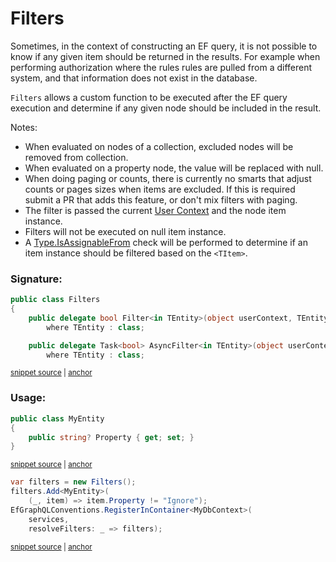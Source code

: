 <!--
GENERATED FILE - DO NOT EDIT
This file was generated by [MarkdownSnippets](https://github.com/SimonCropp/MarkdownSnippets).
Source File: /docs/mdsource/filters.source.md
To change this file edit the source file and then run MarkdownSnippets.
-->

# Filters

Sometimes, in the context of constructing an EF query, it is not possible to know if any given item should be returned in the results. For example when performing authorization where the rules rules are pulled from a different system, and that information does not exist in the database.

`Filters` allows a custom function to be executed after the EF query execution and determine if any given node should be included in the result.

Notes:

 * When evaluated on nodes of a collection, excluded nodes will be removed from collection.
 * When evaluated on a property node, the value will be replaced with null.
 * When doing paging or counts, there is currently no smarts that adjust counts or pages sizes when items are excluded. If this is required submit a PR that adds this feature, or don't mix filters with paging.
 * The filter is passed the current [User Context](https://graphql-dotnet.github.io/docs/getting-started/user-context) and the node item instance.
 * Filters will not be executed on null item instance.
 * A [Type.IsAssignableFrom](https://docs.microsoft.com/en-us/dotnet/api/system.type.isassignablefrom) check will be performed to determine if an item instance should be filtered based on the `<TItem>`.


### Signature:

<!-- snippet: FiltersSignature -->
<a id='snippet-filterssignature'></a>
```cs
public class Filters
{
    public delegate bool Filter<in TEntity>(object userContext, TEntity input)
        where TEntity : class;

    public delegate Task<bool> AsyncFilter<in TEntity>(object userContext, TEntity input)
        where TEntity : class;
```
<sup><a href='/src/GraphQL.EntityFramework/Filters/Filters.cs#L8-L18' title='Snippet source file'>snippet source</a> | <a href='#snippet-filterssignature' title='Start of snippet'>anchor</a></sup>
<!-- endSnippet -->


### Usage:

<!-- snippet: add-filter -->
<a id='snippet-add-filter'></a>
```cs
public class MyEntity
{
    public string? Property { get; set; }
}
```
<sup><a href='/src/Snippets/GlobalFilterSnippets.cs#L7-L14' title='Snippet source file'>snippet source</a> | <a href='#snippet-add-filter' title='Start of snippet'>anchor</a></sup>
<a id='snippet-add-filter-1'></a>
```cs
var filters = new Filters();
filters.Add<MyEntity>(
    (_, item) => item.Property != "Ignore");
EfGraphQLConventions.RegisterInContainer<MyDbContext>(
    services,
    resolveFilters: _ => filters);
```
<sup><a href='/src/Snippets/GlobalFilterSnippets.cs#L18-L27' title='Snippet source file'>snippet source</a> | <a href='#snippet-add-filter-1' title='Start of snippet'>anchor</a></sup>
<!-- endSnippet -->
